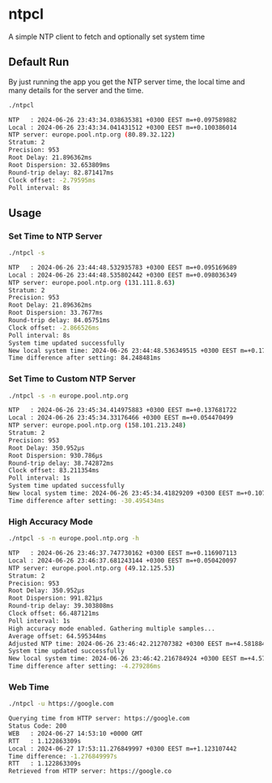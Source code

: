# ntpcl
A simple NTP client to fetch and optionally set system time

## Default Run
By just running the app you get the NTP server time, the local time and many details for the server and the time.

```bash
./ntpcl
```
```bash
NTP   : 2024-06-26 23:43:34.038635381 +0300 EEST m=+0.097589882
Local : 2024-06-26 23:43:34.041431512 +0300 EEST m=+0.100386014
NTP server: europe.pool.ntp.org (80.89.32.122)
Stratum: 2
Precision: 953
Root Delay: 21.896362ms
Root Dispersion: 32.653809ms
Round-trip delay: 82.871417ms
Clock offset: -2.79595ms
Poll interval: 8s
```

## Usage

### Set Time to NTP Server
```bash
./ntpcl -s
```
```bash
NTP   : 2024-06-26 23:44:48.532935783 +0300 EEST m=+0.095169689
Local : 2024-06-26 23:44:48.535802442 +0300 EEST m=+0.098036349
NTP server: europe.pool.ntp.org (131.111.8.63)
Stratum: 2
Precision: 953
Root Delay: 21.896362ms
Root Dispersion: 33.7677ms
Round-trip delay: 84.05751ms
Clock offset: -2.866526ms
Poll interval: 8s
System time updated successfully
New local system time: 2024-06-26 23:44:48.536349515 +0300 EEST m=+0.179418170
Time difference after setting: 84.248481ms
```
### Set Time to Custom NTP Server
```bash
./ntpcl -s -n europe.pool.ntp.org
```
```bash
NTP   : 2024-06-26 23:45:34.414975883 +0300 EEST m=+0.137681722
Local : 2024-06-26 23:45:34.33176466 +0300 EEST m=+0.054470499
NTP server: europe.pool.ntp.org (158.101.213.248)
Stratum: 2
Precision: 953
Root Delay: 350.952µs
Root Dispersion: 930.786µs
Round-trip delay: 38.742872ms
Clock offset: 83.211354ms
Poll interval: 1s
System time updated successfully
New local system time: 2024-06-26 23:45:34.41829209 +0300 EEST m=+0.107186288
Time difference after setting: -30.495434ms
```

### High Accuracy Mode
```bash
./ntpcl -s -n europe.pool.ntp.org -h
```
```bash
NTP   : 2024-06-26 23:46:37.747730162 +0300 EEST m=+0.116907113
Local : 2024-06-26 23:46:37.681243144 +0300 EEST m=+0.050420097
NTP server: europe.pool.ntp.org (49.12.125.53)
Stratum: 2
Precision: 953
Root Delay: 350.952µs
Root Dispersion: 991.821µs
Round-trip delay: 39.303808ms
Clock offset: 66.487121ms
Poll interval: 1s
High accuracy mode enabled. Gathering multiple samples...
Average offset: 64.595344ms
Adjusted NTP time: 2024-06-26 23:46:42.212707382 +0300 EEST m=+4.581884334
System time updated successfully
New local system time: 2024-06-26 23:46:42.216784924 +0300 EEST m=+4.577605048
Time difference after setting: -4.279286ms
```

### Web Time
```bash
./ntpcl -u https://google.com
```
```bash
Querying time from HTTP server: https://google.com
Status Code: 200
WEB   : 2024-06-27 14:53:10 +0000 GMT
RTT   : 1.122863309s
Local : 2024-06-27 17:53:11.276849997 +0300 EEST m=+1.123107442
Time difference: -1.276849997s
RTT   : 1.122863309s
Retrieved from HTTP server: https://google.co
```
